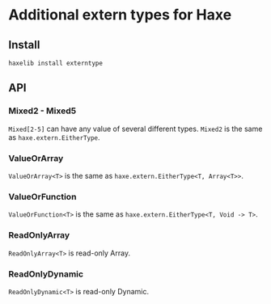 # Additional extern types for Haxe

## Install
```
haxelib install externtype
```

## API
### Mixed2 - Mixed5
`Mixed[2-5]` can have any value of several different types.
`Mixed2` is the same as `haxe.extern.EitherType`.

### ValueOrArray
`ValueOrArray<T>` is the same as `haxe.extern.EitherType<T, Array<T>>`.

### ValueOrFunction
`ValueOrFunction<T>` is the same as `haxe.extern.EitherType<T, Void -> T>`.

### ReadOnlyArray
`ReadOnlyArray<T>` is read-only Array<T>.

### ReadOnlyDynamic
`ReadOnlyDynamic<T>` is read-only Dynamic<T>.
